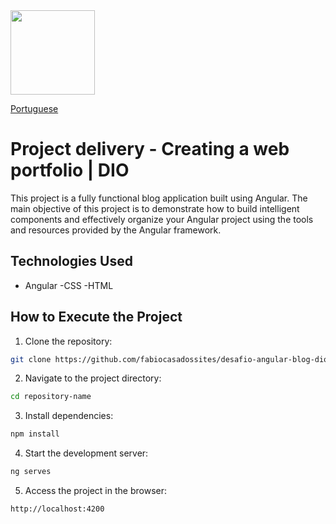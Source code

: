 <img src="assets/img/dio.svg" style="width:135px;"/>

<a href="Readme-pt.md">Portuguese</a>

# Project delivery - Creating a web portfolio | DIO

This project is a fully functional blog application built using Angular. The main objective of this project is to demonstrate how to build intelligent components and effectively organize your Angular project using the tools and resources provided by the Angular framework.

## Technologies Used

- Angular
-CSS
-HTML

## How to Execute the Project

1. Clone the repository:

 ```bash
 git clone https://github.com/fabiocasadossites/desafio-angular-blog-dio.git
 ```

2. Navigate to the project directory:

 ```bash
 cd repository-name
 ```

3. Install dependencies:

 ```bash
 npm install
 ```

4. Start the development server:

 ```bash
 ng serves
 ```

5. Access the project in the browser:
 ```bash
 http://localhost:4200
 ```